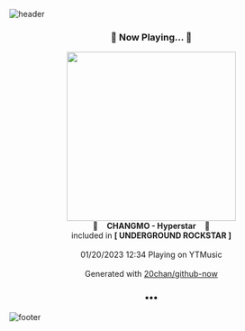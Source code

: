 ![header](https://capsule-render.vercel.app/api?type=wave&height=170&section=header&text=Hi.%20I'm%20SHIFT&fontColor=090707&fontAlignX=45&fontAlignY=65&fontSize=100)

<h3 align="center">🎵 Now Playing... 🎵</h3>
<p align="center">
  <a href="https://music.youtube.com/watch?v=ghxcy4WIoOk">
    <img width="300" src="https://lh3.googleusercontent.com/Qx_V_iJGc_4BnqNDhuYlcfsJ9pMD_2DugiMB6hAhWMtWLm5sDBBQAfK8OEgt80JY7cRjAQ_3kfceCCU">
  </a>
  <br>
  🎵&nbsp&nbsp&nbsp <b>CHANGMO - Hyperstar</b> &nbsp&nbsp&nbsp🎵
  <br>
  included in <b>[ UNDERGROUND ROCKSTAR ]</b>
  
  <br />
  <br />
  01/20/2023 12:34 Playing on YTMusic
  <br />
  <br />
  Generated with <a href="https://github.com/20chan/github-now">20chan/github-now</a>
</p>

<h3 align="center">•••</h3>

![footer](https://capsule-render.vercel.app/api?type=wave&height=150&section=footer)
